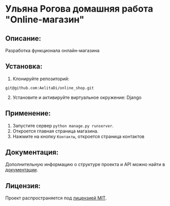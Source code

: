 # Ульяна Рогова домашняя работа "Online-магазин"

## Описание:

Разработка функционала онлайн-магазина

## Установка:

1. Клонируйте репозиторий:
```
git@github.com:AelitaDi/online_shop.git
```
2. Установите и активируйте виртуальное окружение: Django

## Применение:

1. Запустите сервер ``python manage.py runserver``.
2. Откроется главная страница магазина.
3. Нажмите на кнопку ``Контакты``, откроется страница контактов

## Документация:

Дополнительную информацию о структуре проекта и API можно найти в [документации](docs/README.md).

## Лицензия:

Проект распространяется под [лицензией MIT](LICENSE).